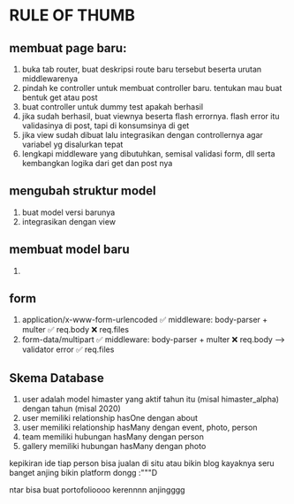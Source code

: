 # RULE OF THUMB

## membuat page baru:
1. buka tab router, buat deskripsi route baru tersebut beserta urutan middlewarenya
1. pindah ke controller untuk membuat controller baru. tentukan mau buat bentuk get atau post
1. buat controller untuk dummy test apakah berhasil
1. jika sudah berhasil, buat viewnya beserta flash errornya. flash error itu validasinya di post, tapi di konsumsinya di get
1. jika view sudah dibuat lalu integrasikan dengan controllernya agar variabel yg disalurkan tepat
1. lengkapi middleware yang dibutuhkan, semisal validasi form, dll serta kembangkan logika dari get dan post nya

## mengubah struktur model
1. buat model versi barunya
1. integrasikan dengan view

## membuat model baru
1. 

## form
1. application/x-www-form-urlencoded
	✅ middleware: body-parser + multer
	✅ req.body
	❌ req.files
1. form-data/multipart
	✅ middleware: body-parser + multer
	❌ req.body --> validator error
	✅ req.files

##	Skema Database
1. user adalah model himaster yang aktif tahun itu (misal himaster_alpha) dengan tahun (misal 2020)
1. user memiliki relationship hasOne dengan about
1. user memiliki relationship hasMany dengan event, photo, person
1. team memiliki hubungan hasMany dengan person
1. gallery memiliki hubungan hasMany dengan photo

kepikiran ide tiap person bisa jualan di situ atau bikin blog kayaknya seru banget anjing bikin platform dongg :"""D

ntar bisa buat portofolioooo kerennnn anjingggg